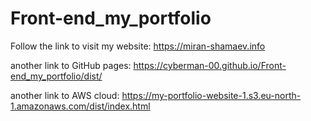 # Front-end_my_portfolio

Follow the link to visit my website:
https://miran-shamaev.info

another link to GitHub pages:
https://cyberman-00.github.io/Front-end_my_portfolio/dist/

another link to AWS cloud:
https://my-portfolio-website-1.s3.eu-north-1.amazonaws.com/dist/index.html
